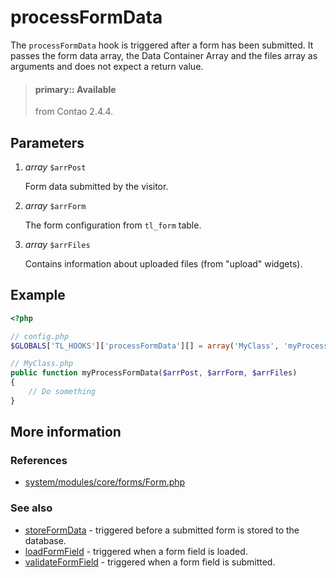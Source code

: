 # processFormData

The `processFormData` hook is triggered after a form has been submitted. It
passes the form data array, the Data Container Array and the files array as
arguments and does not expect a return value.

> #### primary:: Available   
> from Contao 2.4.4.


## Parameters

1. *array* `$arrPost`

    Form data submitted by the visitor.

2. *array* `$arrForm`

    The form configuration from `tl_form` table.

3. *array* `$arrFiles`

    Contains information about uploaded files (from "upload" widgets).


## Example

```php
<?php

// config.php
$GLOBALS['TL_HOOKS']['processFormData'][] = array('MyClass', 'myProcessFormData');

// MyClass.php
public function myProcessFormData($arrPost, $arrForm, $arrFiles)
{
    // Do something
}
```

## More information


### References

- [system/modules/core/forms/Form.php](https://github.com/contao/core/blob/3.5.0/system/modules/core/forms/Form.php#L514-L521)


### See also

- [storeFormData](storeFormData.md) - triggered before a submitted form is stored to the database.
- [loadFormField](loadFormField.md) - triggered when a form field is loaded.
- [validateFormField](validateFormField.md) - triggered when a form field is submitted.

